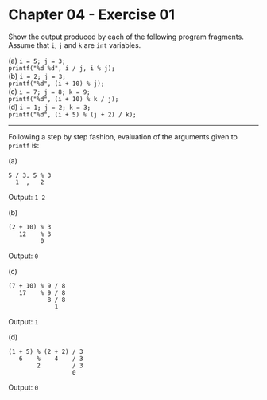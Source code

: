 # Chapter 04 - Exercise 01

Show the output produced by each of the following program fragments. Assume that `i`, `j` and `k` are `int` variables.  

(a) `i = 5; j = 3;`  
`printf("%d %d", i / j, i % j);`  
(b) `i = 2; j = 3;`  
`printf("%d", (i + 10) % j);`  
(c) `i = 7; j = 8; k = 9;`  
`printf("%d", (i + 10) % k / j);`  
(d) `i = 1; j = 2; k = 3;`  
`printf("%d", (i + 5) % (j + 2) / k);`  

---

Following a step by step fashion, evaluation of the arguments given to `printf` is:   

(a)
```
5 / 3, 5 % 3  
  1  ,   2    
```

Output: `1 2`  

(b)
```
(2 + 10) % 3     
   12    % 3   
         0  
```

Output: `0`  

(c)
```
(7 + 10) % 9 / 8  
   17    % 9 / 8  
           8 / 8  
             1    
```

Output: `1`  

(d)
```
(1 + 5) % (2 + 2) / 3  
   6    %    4    / 3    
        2         / 3    
                  0  
```

Output: `0`  
